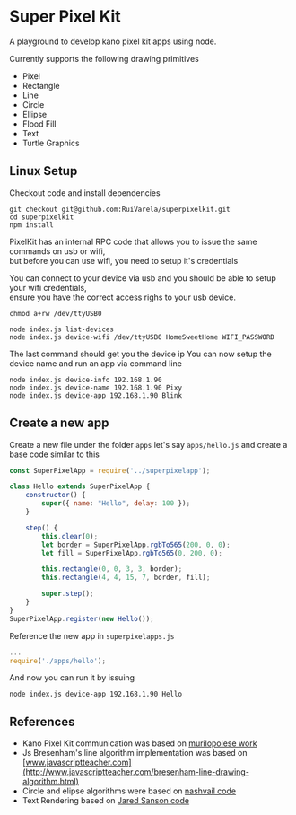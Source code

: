 # Super Pixel Kit
A playground to develop kano pixel kit apps using node.

Currently supports the following drawing primitives
- Pixel
- Rectangle 
- Line
- Circle
- Ellipse
- Flood Fill
- Text
- Turtle Graphics

## Linux Setup
Checkout code and install dependencies

```
git checkout git@github.com:RuiVarela/superpixelkit.git
cd superpixelkit
npm install
```
PixelKit has an internal RPC code that allows you to issue the same commands on usb or wifi,   
but before you can use wifi, you need to setup it's credentials

You can connect to your device via usb and you should be able to setup your wifi credentials,  
ensure you have the correct access righs to your usb device.
```
chmod a+rw /dev/ttyUSB0 

node index.js list-devices
node index.js device-wifi /dev/ttyUSB0 HomeSweetHome WIFI_PASSWORD
```
The last command should get you the device ip
You can now setup the device name and run an app via command line

```
node index.js device-info 192.168.1.90
node index.js device-name 192.168.1.90 Pixy
node index.js device-app 192.168.1.90 Blink
```

## Create a new app
Create a new file under the folder `apps` let's say `apps/hello.js` and create a base code similar to this

```javascript
const SuperPixelApp = require('../superpixelapp');

class Hello extends SuperPixelApp {
    constructor() {
        super({ name: "Hello", delay: 100 });
    }

    step() {
        this.clear(0);
        let border = SuperPixelApp.rgbTo565(200, 0, 0);
        let fill = SuperPixelApp.rgbTo565(0, 200, 0);

        this.rectangle(0, 0, 3, 3, border);
        this.rectangle(4, 4, 15, 7, border, fill);

        super.step();
    }
}
SuperPixelApp.register(new Hello());
```
Reference the new app in `superpixelapps.js`
```javascript
...
require('./apps/hello');
```
And now you can run it by issuing 
```
node index.js device-app 192.168.1.90 Hello
```

## References
- Kano Pixel Kit communication was based on [murilopolese work](https://github.com/murilopolese/kano-kits/tree/nodejs)
- Js Bresenham's line algorithm implementation was based on [www.javascriptteacher.com](http://www.javascriptteacher.com/bresenham-line-drawing-algorithm.html)
- Circle and elipse algorithms were based on [nashvail code](https://github.com/nashvail/CG-DrawingAlgorithms)
- Text Rendering based on [Jared Sanson code](https://jared.geek.nz/2014/jan/custom-fonts-for-microcontrollers)

